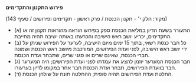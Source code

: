 **פירוש התקנון והתקדימים**

(מקור: חלק י׳ - תקנון הכנסת / פרק ראשון - תקדימים ופירושים / סעיף 143)
 * (א) התעורר בשעת הדיון במליאת הכנסת ספק בפירוש הוראה מהוראות תקנון זה או התקדימים, יכריע יושב ראש הישיבה והכרעתו באותה ישיבה תהיה מחייבת.
 * (ב) כל חבר כנסת רשאי, בתוך 15 ימים מיום הישיבה, לערער על הפירוש שניתן על ידי יושב ראש הישיבה, לפני ועדת הפירושים, המורכבת מיושב ראש הכנסת ושמונה חברי הכנסת, שאינם שרים או סגני שרים, שתבחר ועדת הכנסת.
 * (ג) חבר הכנסת המערער יוזמן להציג את עמדתו לפני ועדת הפירושים; היה המערער חבר בוועדת הפירושים, תבחר ועדת הכנסת חבר אחר במקומו לדיון בערעורו.
 * (ד) החלטת ועדת הפירושים תהיה סופית; ההחלטה תונח על שולחן הכנסת.